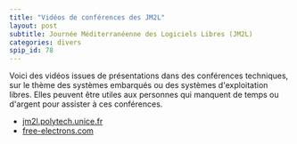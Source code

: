 ```yaml
---
title: "Vidéos de conférences des JM2L"
layout: post
subtitle: Journée Méditerranéenne des Logiciels Libres (JM2L)
categories: divers
spip_id: 78
---
```


Voici des vidéos issues de présentations dans des conférences techniques, sur le thème des systèmes embarqués ou des systèmes d'exploitation libres. Elles peuvent être utiles aux personnes qui manquent de temps ou d'argent pour assister à ces conférences.


- [jm2l.polytech.unice.fr](http://jm2l.polytech.unice.fr/)
- [free-electrons.com](http://free-electrons.com/communaute/videos/conferences/)
